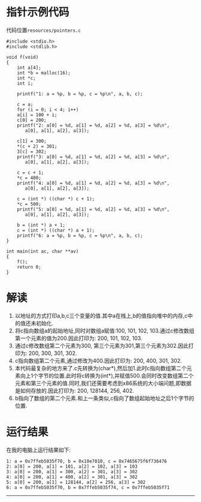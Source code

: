 # 指针示例代码

代码位置`resources/pointers.c`
```
#include <stdio.h>
#include <stdlib.h>

void f(void)
{
    int a[4];
    int *b = malloc(16);
    int *c;
    int i;

    printf("1: a = %p, b = %p, c = %p\n", a, b, c);

    c = a;
    for (i = 0; i < 4; i++)
	a[i] = 100 + i;
    c[0] = 200;
    printf("2: a[0] = %d, a[1] = %d, a[2] = %d, a[3] = %d\n",
	   a[0], a[1], a[2], a[3]);

    c[1] = 300;
    *(c + 2) = 301;
    3[c] = 302;
    printf("3: a[0] = %d, a[1] = %d, a[2] = %d, a[3] = %d\n",
	   a[0], a[1], a[2], a[3]);

    c = c + 1;
    *c = 400;
    printf("4: a[0] = %d, a[1] = %d, a[2] = %d, a[3] = %d\n",
	   a[0], a[1], a[2], a[3]);

    c = (int *) ((char *) c + 1);
    *c = 500;
    printf("5: a[0] = %d, a[1] = %d, a[2] = %d, a[3] = %d\n",
	   a[0], a[1], a[2], a[3]);

    b = (int *) a + 1;
    c = (int *) ((char *) a + 1);
    printf("6: a = %p, b = %p, c = %p\n", a, b, c);
}

int main(int ac, char **av)
{
    f();
    return 0;
}
```

# 解读
1. 以地址的方式打印a,b,c三个变量的值.其中a在栈上,b的值指向堆中的内存,c中的值还未初始化.
2. 将c指向数组a的起始地址,同时对数组a赋值:100, 101, 102, 103.通过c修改数组第一个元素的值为200.因此打印为: 200, 101, 102, 103.
3. 通过c修改数组第二个元素为300, 第三个元素为301,第三个元素为302.因此打印为: 200, 300, 301, 302.
4. c指向数组第二个元素,通过修改为400.因此打印为: 200, 400, 301, 302.
5. 本代码最复杂的地方来了.c先转换为(char\*),然后加1.此时c指向数组第二个元素向上1个字节的位置.此时将c转换为(int\*),并赋值500.会同时改变数组第二个元素和第三个元素的值.同时,我们还需要考虑到x86系统的大小端问题,即数据是如何存放的.因此打印为: 200, 128144, 256, 402.
6. b指向了数组的第二个元素.和上一条类似,c指向了数组起始地址之后1个字节的位置.

# 运行结果
在我的电脑上运行结果如下:
```
1: a = 0x7ffeb5035f70, b = 0x10e7010, c = 0x7465675f6f736476
2: a[0] = 200, a[1] = 101, a[2] = 102, a[3] = 103
3: a[0] = 200, a[1] = 300, a[2] = 301, a[3] = 302
4: a[0] = 200, a[1] = 400, a[2] = 301, a[3] = 302
5: a[0] = 200, a[1] = 128144, a[2] = 256, a[3] = 302
6: a = 0x7ffeb5035f70, b = 0x7ffeb5035f74, c = 0x7ffeb5035f71
```






---
